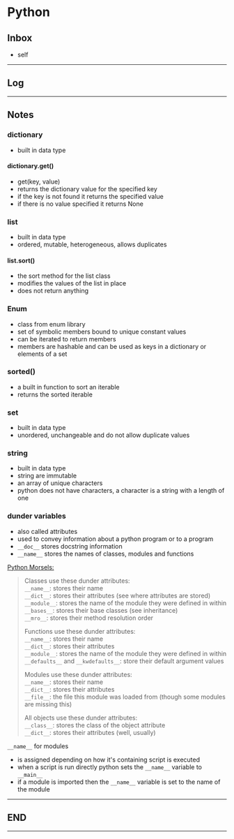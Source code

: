 # Python

## Inbox

- self

---

## Log

---

## Notes

### dictionary

- built in data type

#### dictionary.get()

- get(key, value)
- returns the dictionary value for the specified key 
- if the key is not found it returns the specified value
- if there is no value specified it returns None

### list

- built in data type
- ordered, mutable, heterogeneous, allows duplicates

#### list.sort()

- the sort method for the list class
- modifies the values of the list in place
- does not return anything

### Enum

- class from enum library
- set of symbolic members bound to unique constant values
- can be iterated to return members
- members are hashable and can be used as keys in a dictionary or elements of a set

### sorted()

- a built in function to sort an iterable
- returns the sorted iterable

### set

- built in data type
- unordered, unchangeable and do not allow duplicate values

### string

- built in data type
- string are immutable
- an array of unique characters
- python does not have characters, a character is a string with a length of one

### dunder variables

- also called attributes
- used to convey information about a python program or to a program
- `__doc__` stores docstring information
- `__name__` stores the names of classes, modules and functions

[Python Morsels:](https://www.pythonmorsels.com/dunder-variables/#:~:text=Dunder%20variables%201%20Dunder%20variables%20convey%20information%20Python,variables%2C%20attributes%2C%20and%20methods%20have%20two%20purposes%3A%20)  

> Classes use these dunder attributes:  
>`__name__`: stores their name  
>`__dict__`: stores their attributes (see where attributes are stored)  
>`__module__`: stores the name of the module they were defined in within  
>`__bases__`: stores their base classes (see inheritance)  
>`__mro__`: stores their method resolution order  
>
>Functions use these dunder attributes:  
>`__name__`: stores their name  
>`__dict__`: stores their attributes  
>`__module__`: stores the name of the module they were defined in within  
>`__defaults__` and `__kwdefaults__`: store their default argument values  
>
>Modules use these dunder attributes:  
>`__name__`: stores their name  
>`__dict__`: stores their attributes  
>`__file__`: the file this module was loaded from (though some modules are missing this)  
>
>All objects use these dunder attributes:  
>`__class__`: stores the class of the object attribute  
>`__dict__`: stores their attributes (well, usually)  

`__name__` for modules

- is assigned depending on how it's containing script is executed
- when a script is run directly python sets the `__name__` variable to `__main__`
- if a module is imported then the `__name__` variable is set to the name of the module

---

## END

---
